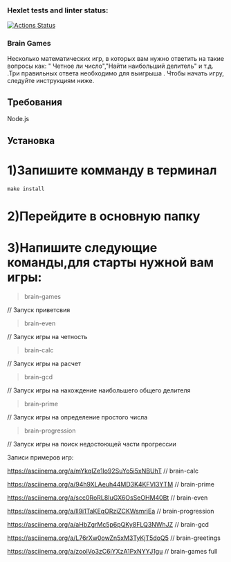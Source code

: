 ### Hexlet tests and linter status:
[![Actions Status](https://github.com/VasiliiLvov/js-starter-project-44/actions/workflows/hexlet-check.yml/badge.svg)](https://github.com/VasiliiLvov/js-starter-project-44/actions)

### Brain Games
Несколько математических игр, в которых вам нужно ответить на такие вопросы как: " Четное ли число","Найти наибольший делитель" и т.д. .Три правильных ответа необходимо для выигрыша . Чтобы начать игру, следуйте инструкциям ниже.

## Требования
 Node.js

## Установка
# 1)Запишите комманду в терминал  
`make install`

# 2)Перейдите в основную папку

# 3)Напишите следующие команды,для старты нужной вам игры:

>brain-games

// Запуск приветсвия

>brain-even

// Запуск игры на четность

>brain-calc

// Запуск игры на расчет

>brain-gcd

// Запуск игры на нахождение наибольшего общего делителя

>brain-prime

// Запуск игры на определение простого числа

>brain-progression

 // Запуск игры на поиск недостоющей части прогрессии 


Записи примеров игр:

https://asciinema.org/a/mYkqIZe1lo92SuYo5i5xNBUhT // brain-calc

https://asciinema.org/a/94h9XLAeuh44MD3K4KFVI3YTM // brain-prime

https://asciinema.org/a/scc0RoRL8IuGX6OsSeOHM40Bt // brain-even

https://asciinema.org/a/ll9i1TaKEqORziZCKWsmriEa // brain-progression

https://asciinema.org/a/aHbZgrMc5p6pQKy8FLQ3NWhJZ // brain-gcd

https://asciinema.org/a/L76rXw0owZn5xM3TyKjT5doQ5 // brain-greetings

https://asciinema.org/a/zoolVo3zC6iYXzA1PxNYYJ1gu // brain-games full


